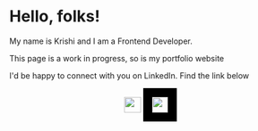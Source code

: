 # Hello, folks!
<p> My name is Krishi and I am a Frontend Developer. </p>



<!--
**krishi-vb/krishi-vb** is a ✨ _special_ ✨ repository because its `README.md` (this file) appears on your GitHub profile.

Here are some ideas to get you started:

- 🔭 I’m currently working on ...
- 🌱 I’m currently learning ...
- 👯 I’m looking to collaborate on ...
- 🤔 I’m looking for help with ...
- 💬 Ask me about ...
- 📫 How to reach me: ...
- 😄 Pronouns: ...
- ⚡ Fun fact: ...
-->

<p>This page is a work in progress, so is my portfolio website</p><p> I'd be happy to connect with you on LinkedIn. Find the link below </p>



<p align="center">
<a href="https://www.linkedin.com/in/krishi-vb/" target="_blank"><img src="https://content.linkedin.com/content/dam/me/business/en-us/amp/brand-site/v2/bg/LI-Bug.svg.original.svg" width="30px" height="28px"></a>
<a href="https://krishi-vb.dev/" target="_blank"><img src="https://i.imgur.com/EzWuCa4.png" height="28px" style="border:16px solid black"></a>
</p>

